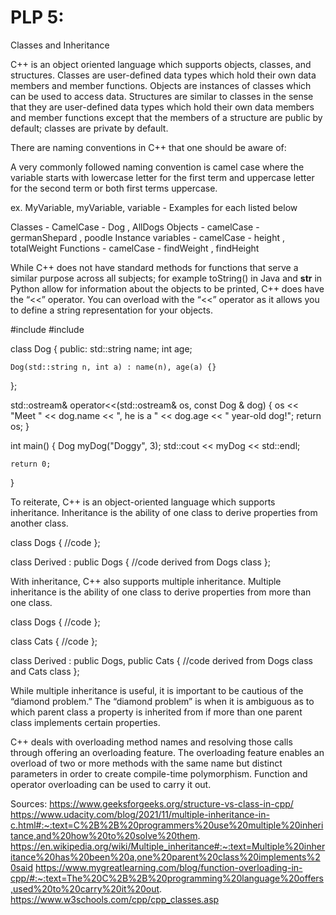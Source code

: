 # PLP 5: 
Classes and Inheritance


C++ is an object oriented language which supports objects, classes, and structures. Classes are user-defined data types which hold their own data members and member functions. Objects are instances of classes which can be used to access data. Structures are similar to classes in the sense that they are user-defined data types which hold their own data members and member functions except that the members of a structure are public by default; classes are private by default. 

There are naming conventions in C++ that one should be aware of:

A very commonly followed naming convention is camel case where the variable starts with lowercase letter for the first term and uppercase letter for the second term or both first terms uppercase. 


ex. MyVariable, myVariable, variable - Examples for each listed below



Classes - CamelCase - Dog , AllDogs
Objects - camelCase - germanShepard , poodle
Instance variables - camelCase - height , totalWeight
Functions - camelCase - findWeight , findHeight




While C++ does not have standard methods for functions that serve a similar purpose across all subjects; for example toString() in Java and __str__ in Python allow for information about the objects to be printed, C++ does have the “<<” operator. You can overload with the “<<” operator as it allows you to define a string representation for your objects. 



#include <iostream>
#include <string>

class Dog {
public:
    std::string name;
    int age;

    Dog(std::string n, int a) : name(n), age(a) {}
};

std::ostream& operator<<(std::ostream& os, const Dog & dog) {
    os << "Meet " << dog.name << ", he is a " << dog.age << " year-old dog!";
    return os;
}

int main() {
    Dog myDog("Doggy", 3);
    std::cout << myDog << std::endl;

    return 0;
}




To reiterate, C++ is an object-oriented language which supports inheritance. Inheritance is the ability of one class to derive properties from another class.


class Dogs {
//code
};

class Derived : public Dogs {
//code derived from Dogs class
};



With inheritance, C++ also supports multiple inheritance. Multiple inheritance is the ability of one class to derive properties from more than one class.


class Dogs {
    //code
};

class Cats {
    //code
};

class Derived : public Dogs, public Cats {
    //code derived from Dogs class and Cats class
};




While multiple inheritance is useful, it is important to be cautious of the “diamond problem.” The “diamond problem” is when it is ambiguous as to which parent class a property is inherited from if more than one parent class implements certain properties.




C++ deals with overloading method names and resolving those calls through offering an overloading feature. The overloading feature enables an overload of two or more methods with the same name but distinct parameters in order to create compile-time polymorphism. Function and operator overloading can be used to carry it out.



Sources:
https://www.geeksforgeeks.org/structure-vs-class-in-cpp/
https://www.udacity.com/blog/2021/11/multiple-inheritance-in-c.html#:~:text=C%2B%2B%20programmers%20use%20multiple%20inheritance,and%20how%20to%20solve%20them.
https://en.wikipedia.org/wiki/Multiple_inheritance#:~:text=Multiple%20inheritance%20has%20been%20a,one%20parent%20class%20implements%20said
https://www.mygreatlearning.com/blog/function-overloading-in-cpp/#:~:text=The%20C%2B%2B%20programming%20language%20offers,used%20to%20carry%20it%20out.
https://www.w3schools.com/cpp/cpp_classes.asp



